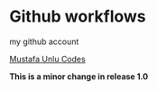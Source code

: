 <h1> Github workflows </h1>

<div> my github account <div>
<p/>
<p/>

<a href = "https://github.com/MustafaUnluCodes">Mustafa Unlu Codes</a>

<p/>

<div>
<strong> This is a minor change in release 1.0 </strong>
<div>
